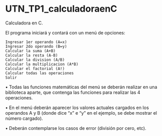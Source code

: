 # UTN_TP1_calculadoraenC

Calculadora en C.

El programa iniciará y contará con un menú de opciones:

    Ingresar 1er operando (A=x)
    Ingresar 2do operando (B=y)
    Calcular la suma (A+B)
    Calcular la resta (A-B)
    Calcular la division (A/B)
    Calcular la multiplicacion (A*B)
    Calcular el factorial (A!)
    Calcular todas las operaciones
    Salir

• Todas las funciones matemáticas del menú se deberán realizar en una biblioteca aparte, que contenga las funciones para realizar las 4 operaciones.

• En el menú deberán aparecer los valores actuales cargados en los operandos A y B (donde dice “x” e “y” en el ejemplo, se debe mostrar el número cargado).

• Deberán contemplarse los casos de error (división por cero, etc).
